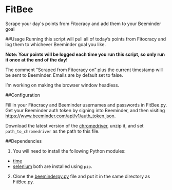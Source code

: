 # FitBee

Scrape your day's points from Fitocracy and add them to your Beeminder goal

##Usage
Running this script will pull all of today’s points from Fitocracy and log them to whichever Beeminder goal you like. 

**Note: Your points will be logged each time you run this script, so only run it once at the end of the day!**

The comment “Scraped from Fitocracy on” plus the current timestamp will be sent to Beeminder. Emails are by default set to false.

I’m working on making the browser window headless.


##Configuration

Fill in your Fitocracy and Beeminder usernames and passwords in FitBee.py. 
Get your Beeminder auth token by signing into Beeminder, and then visiting https://www.beeminder.com/api/v1/auth_token.json. 

Download the latest version of the [chromedriver](http://chromedriver.storage.googleapis.com/index.html), unzip it, and set `path_to_chromedriver` as the path to this file.

##Dependencies

1. You will need to install the following Python modules: 
- [time](https://docs.python.org/2/library/time.html) 
- [selenium](https://pypi.python.org/pypi/selenium)
both are installed using `pip`.

2. Clone the [beeminderpy.py](https://github.com/mattjoyce/beeminderpy/blob/master/beeminderpy.py) file and put it in the same directory as FitBee.py. 



